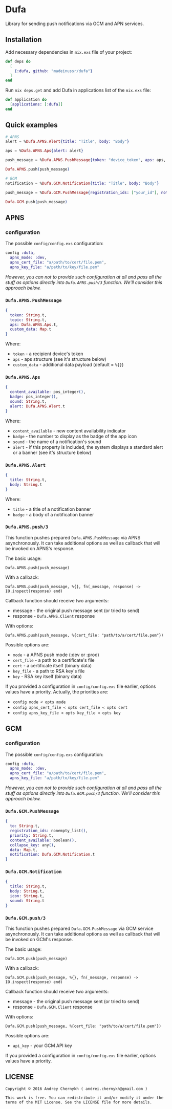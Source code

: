 # Dufa

Library for sending push notifications via GCM and APN services.

## Installation

Add necessary dependencies in `mix.exs` file of your project:

```elixir
def deps do
  [
    {:dufa, github: "madeinussr/dufa"}
  ]
end
```

Run `mix deps.get` and add Dufa in applications list of the `mix.exs` file:

```elixir
def application do
  [applications: [:dufa]]
end
```

## Quick examples

```elixir
# APNS
alert = %Dufa.APNS.Alert{title: "Title", body: "Body"}

aps = %Dufa.APNS.Aps{alert: alert}

push_message = %Dufa.APNS.PushMessage{token: "device_token", aps: aps, custom_data: %{key: "value"}}

Dufa.APNS.push(push_message)

# GCM
notification = %Dufa.GCM.Notification{title: "Title", body: "Body"}

push_message = %Dufa.GCM.PushMessage{registration_ids: ["your_id"], notification: notification, data: %{key: "value"}}

Dufa.GCM.push(push_message)
```

## APNS

### configuration

The possible `config/config.exs` configuration:

```elixir
config :dufa,
  apns_mode: :dev,
  apns_cert_file: "a/path/to/cert/file.pem",
  apns_key_file: "a/path/to/key/file.pem"
```

_However, you can not to provide such configuration at all and pass all the stuff as options directly into `Dufa.APNS.push/3` function._
_We'll consider this approach below._

### `Dufa.APNS.PushMessage`

```elixir
{
  token: String.t,
  topic: String.t,
  aps: Dufa.APNS.Aps.t,
  custom_data: Map.t
}
```

Where:

* `token` - a recipient device's token
* `aps` - aps structure (see it's structure below)
* `custom_data` - additional data payload (default = `%{}`)

### `Dufa.APNS.Aps`

```elixir
{
  content_available: pos_integer(),
  badge: pos_integer(),
  sound: String.t,
  alert: Dufa.APNS.Alert.t
}
```

Where:

* `content_available` - new content availability indicator
* `badge` - the number to display as the badge of the app icon
* `sound` - the name of a notification's sound
* `alert` - if this property is included, the system displays a standard alert or a banner (see it's structure below)

### `Dufa.APNS.Alert`

```elixir
{
  title: String.t,
  body: String.t
}
```

Where:

* `title` - a title of a notification banner
* `badge` - a body of a notification banner

### `Dufa.APNS.push/3`

This function pushes prepared `Dufa.APNS.PushMessage` via APNS asynchronously.
It can take additional options as well as callback that will be invoked on APNS's response.

The basic usage:

`Dufa.APNS.push(push_message)`

With a callback:

`Dufa.APNS.push(push_message, %{}, fn(_message, response) -> IO.inspect(response) end)`

Callback function should receive two arguments:

* message - the original push message sent (or tried to send)
* response - `Dufa.APNS.Client` response

With options:

`Dufa.APNS.push(push_message, %{cert_file: "path/to/a/cert/file.pem"})`

Possible options are:

* `mode` - a APNS push mode (:dev or :prod)
* `cert_file` - a path to a certificate's file
* `cert` - a certificate itself (binary data)
* `key_file` - a path to RSA key's file
* `key` - RSA key itself (binary data)

If you provided a configuration in `config/config.exs` file earlier, options values have a priority.
Actually, the priorities are:

* `config mode < opts mode`
* `config apns_cert_file < opts cert_file < opts cert`
* `config apns_key_file < opts key_file < opts key`

## GCM

### configuration

The possible `config/config.exs` configuration:

```elixir
config :dufa,
  apns_mode: :dev,
  apns_cert_file: "a/path/to/cert/file.pem",
  apns_key_file: "a/path/to/key/file.pem"
```

_However, you can not to provide such configuration at all and pass all the stuff as options directly into `Dufa.GCM.push/3` function._
_We'll consider this approach below._

### `Dufa.GCM.PushMessage`

```elixir
{
  to: String.t,
  registration_ids: nonempty_list(),
  priority: String.t,
  content_available: boolean(),
  collapse_key: any(),
  data: Map.t,
  notification: Dufa.GCM.Notification.t
}
```

### `Dufa.GCM.Notification`

```elixir
{
  title: String.t,
  body: String.t,
  icon: String.t,
  sound: String.t
}
```

### `Dufa.GCM.push/3`

This function pushes prepared `Dufa.GCM.PushMessage` via GCM service asynchronously.
It can take additional options as well as callback that will be invoked on GCM's response.

The basic usage:

`Dufa.GCM.push(push_message)`

With a callback:

`Dufa.GCM.push(push_message, %{}, fn(_message, response) -> IO.inspect(response) end)`

Callback function should receive two arguments:

* message - the original push message sent (or tried to send)
* response - `Dufa.GCM.Client` response

With options:

`Dufa.GCM.push(push_message, %{cert_file: "path/to/a/cert/file.pem"})`

Possible options are:

* `api_key` - your GCM API key

If you provided a configuration in `config/config.exs` file earlier, options values have a priority.

## LICENSE

    Copyright © 2016 Andrey Chernykh ( andrei.chernykh@gmail.com )

    This work is free. You can redistribute it and/or modify it under the
    terms of the MIT License. See the LICENSE file for more details.
